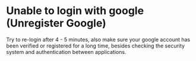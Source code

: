 # Unable to login with google (Unregister Google)

Try to re-login after 4 - 5 minutes, also make sure your google account has been verified or registered for a long time, besides checking the security system and authentication between applications.
